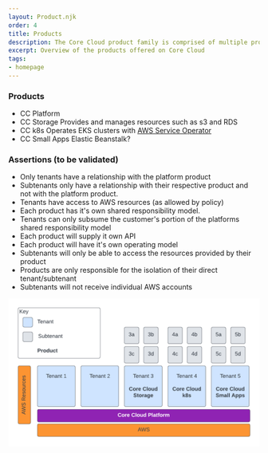 ```yaml
---
layout: Product.njk
order: 4
title: Products
description: The Core Cloud product family is comprised of multiple products that meet the needs of HO customers
excerpt: Overview of the products offered on Core Cloud
tags:
- homepage
---
```


### Products
* CC Platform
* CC Storage
  Provides and manages resources such as s3 and RDS
* CC k8s
  Operates EKS clusters with [AWS Service Operator](https://aws.amazon.com/blogs/opensource/aws-service-operator-kubernetes-available/)  
* CC Small Apps
  Elastic Beanstalk? 
### Assertions (to be validated)
* Only tenants have a relationship with the platform product
* Subtenants only have a relationship with their respective product and not with the platform product.
* Tenants have access to AWS resources (as allowed by policy)
* Each product has it's own shared responsibility model.
* Tenants can only subsume the customer's portion of the platforms shared responsibility model
* Each product will supply it own API
* Each product will have it's own operating model
* Subtenants will only be able to access the resources provided by their product
* Products are only responsible for the isolation of their direct tenant/subtenant 
* Subtenants will not receive individual AWS accounts

![Product diagram](../assets/images/Product.png)